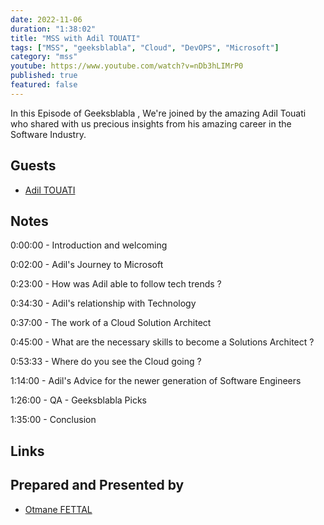 ```yaml
---
date: 2022-11-06
duration: "1:38:02"
title: "MSS with Adil TOUATI"
tags: ["MSS", "geeksblabla", "Cloud", "DevOPS", "Microsoft"]
category: "mss"
youtube: https://www.youtube.com/watch?v=nDb3hLIMrP0
published: true
featured: false
---
```


In this Episode of Geeksblabla , We're joined by the amazing Adil Touati who shared with us precious insights from his amazing career in the Software Industry.

## Guests

- [Adil TOUATI](https://www.linkedin.com/in/adiltouati/)

## Notes

0:00:00 - Introduction and welcoming

0:02:00 - Adil's Journey to Microsoft

0:23:00 - How was Adil able to follow tech trends ?

0:34:30 - Adil's relationship with Technology

0:37:00 - The work of a Cloud Solution Architect

0:45:00 - What are the necessary skills to become a Solutions Architect ?

0:53:33 - Where do you see the Cloud going ?

1:14:00 - Adil's Advice for the newer generation of Software Engineers

1:26:00 - QA - Geeksblabla Picks

1:35:00 - Conclusion

## Links

## Prepared and Presented by

- [Otmane FETTAL](https://twitter.com/ofettal)
